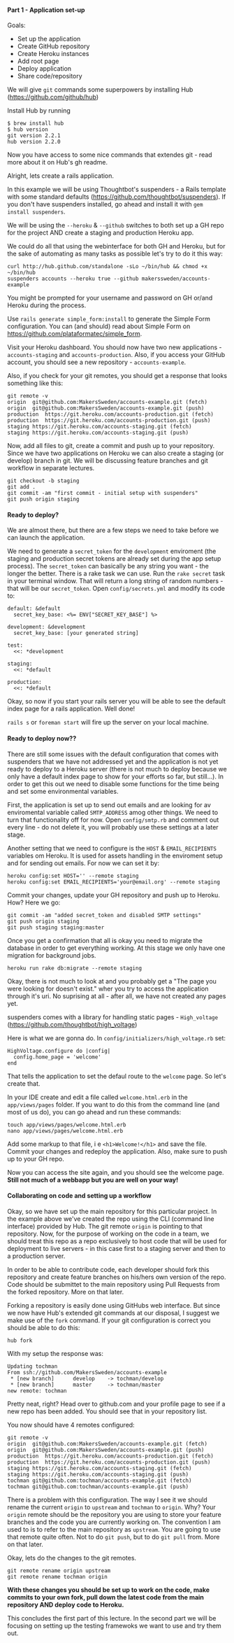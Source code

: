 #### Part 1 - Application set-up

Goals:
- Set up the application
- Create GitHub repository
- Create Heroku instances
- Add root page
- Deploy application
- Share code/repository



We will give `git` commands some superpowers by installing Hub (https://github.com/github/hub)

Install Hub by running 
```
$ brew install hub
$ hub version
git version 2.2.1
hub version 2.2.0
```
Now you have access to some nice commands that extendes git - read more about it on Hub's gh readme.

Alright, lets create a rails application. 

In this example we will be using Thoughtbot's suspenders - a Rails template with some standard defaults (https://github.com/thoughtbot/suspenders). If you don't have suspenders installed, go ahead and install it with `gem install suspenders`. 

We will be using the `--heroku` & `--github` switches to both set up a GH repo for the project AND create a staging and production Heroku app. 

We could do all that using the webinterface for both GH and Heroku, but for the sake of automating as many tasks as possible let's try to do it this way:

```
curl http://hub.github.com/standalone -sLo ~/bin/hub && chmod +x ~/bin/hub
suspenders accounts --heroku true --github makerssweden/accounts-example
``` 

You might be prompted for your username and password on GH or/and Heroku during the process.

Use `rails generate simple_form:install` to generate the Simple Form configuration. You can (and should) read about Simple Form on https://github.com/plataformatec/simple_form.

Visit your Heroku dashboard. You should now have two new applications - `accounts-staging` and `accounts-production`. Also, if you access your GitHub account, you should see a new repository - `accounts-example`.

Also, if you check for your git remotes, you should get a response that looks something like this:
```
git remote -v
origin	git@github.com:MakersSweden/accounts-example.git (fetch)
origin	git@github.com:MakersSweden/accounts-example.git (push)
production	https://git.heroku.com/accounts-production.git (fetch)
production	https://git.heroku.com/accounts-production.git (push)
staging	https://git.heroku.com/accounts-staging.git (fetch)
staging	https://git.heroku.com/accounts-staging.git (push)
```


Now, add all files to git, create a commit and push up to your repository. Since we have two applications on Heroku we can also create a staging (or develop) branch in git. We will be discussing feature branches and git workflow in separate lectures.

```
git checkout -b staging
git add . 
git commit -am "first commit - initial setup with suspenders"
git push origin staging
``` 

#### Ready to deploy?

We are almost there, but there are a few steps we need to take before we can launch the application. 

We need to generate a `secret_token` for the `development` enviroment (the staging and production secret tokens are already set during the app setup process). The `secret_token` can basically be any string you want - the longer the better. There is a rake task we can use. Run the `rake secret` task in your terminal window. That will return a long string of random numbers - that will be our `secret_token`. Open `config/secrets.yml` and modify its code to: 

```
default: &default
  secret_key_base: <%= ENV["SECRET_KEY_BASE"] %>

development: &development
  secret_key_base: [your generated string]

test:
  <<: *development

staging:
  <<: *default

production:
  <<: *default

```

Okay, so now if you start your rails server you will be able to see the default index page for a rails application. Well done!

`rails s` or `foreman start` will fire up the server on your local machine.
 
#### Ready to deploy now??
There are still some issues with the default configuration that comes with suspenders that we have not addressed yet and the application is not yet ready to deploy to a Heroku server (there is not much to deploy because we only have a default index page to show for your efforts so far, but still...). In order to get this out we need to disable some functions for the time being and set some environmental variables.

First, the application is set up to send out emails and are looking for av enviromental variable called `SMTP_ADDRESS` amog other things. We need to turn that functionality off for now. Open `config/smtp.rb` and comment out every line - do not delete it, you will probably use these settings at a later stage. 

Another setting that we need to configure is the `HOST` & `EMAIL_RECIPIENTS` variables om Heroku. It is used for assets handling in the enviroment setup and for sending out emails. For now we can set it by: 
```
heroku config:set HOST='' --remote staging
heroku config:set EMAIL_RECIPIENTS='your@email.org' --remote staging
``` 


Commit your changes, update your GH repository and push up to Heroku. How? Here we go:
```
git commit -am "added secret_token and disabled SMTP settings"
git push origin staging
git push staging staging:master
```

Once you get a confirmation that all is okay you need to migrate the database in order to get everything working. At this stage we only have one migration for background jobs. 

```
heroku run rake db:migrate --remote staging
```

Okay, there is not much to look at and you probably get a "The page you were looking for doesn't exist." wher you try to access the application through it's uri. No suprising at all - after all, we have not created any pages yet. 

suspenders comes with a library for handling static pages - `High_voltage` (https://github.com/thoughtbot/high_voltage)

Here is what we are gonna do. In `config/initializers/high_voltage.rb` set:

```
HighVoltage.configure do |config|
  config.home_page = 'welcome'
end
```
That tells the application to set the defaul route to the `welcome` page. So let's create that. 

In your IDE create and edit a file called `welcome.html.erb` in the `app/views/pages` folder. If you want to do this from the command line (and most of us do), you can go ahead and run these commands:
```
touch app/views/pages/welcome.html.erb
nano app/views/pages/welcome.html.erb
```

Add some markup to that file, i e `<h1>Welcome!</h1>` and save the file. Commit your changes and redeploy the application. Also, make sure to push up to your GH repo. 

Now you can access the site again, and you should see the welcome page. **Still not much of a webbapp but you are well on your way!**


#### Collaborating on code and setting up a workflow

Okay, so we have set up the main repository for this particular project. In the example above we've created the repo using the CLI (command line interface) provided by Hub. The git remote `origin` is pointing to that repository. Now, for the purpose of working on the code in a team, we should treat this repo as a repo exclusively to host code that will be used for deployment to live servers - in this case first to a staging server and then to a production server.

In order to be able to contribute code, each developer should fork this repository and create feature branches on his/hers own version of the repo. Code should be submittet to the main repository using Pull Requests from the forked repository. More on that later. 

Forking a repository is easily done using GitHubs web interface. But since we now have Hub's extended git commands at our disposal, I suggest we make use of the `fork` command. If your git configuration is correct you should be able to do this:
```
hub fork
```

With my setup the response was:
```
Updating tochman
From ssh://github.com/MakersSweden/accounts-example
 * [new branch]      develop    -> tochman/develop
 * [new branch]      master     -> tochman/master
new remote: tochman
```

Pretty neat, right? Head over to github.com and your profile page to see if a new repo has been added. You should see that in your repository list.

You now should have 4 remotes configured:

```
git remote -v
origin	git@github.com:MakersSweden/accounts-example.git (fetch)
origin	git@github.com:MakersSweden/accounts-example.git (push)
production	https://git.heroku.com/accounts-production.git (fetch)
production	https://git.heroku.com/accounts-production.git (push)
staging	https://git.heroku.com/accounts-staging.git (fetch)
staging	https://git.heroku.com/accounts-staging.git (push)
tochman	git@github.com:tochman/accounts-example.git (fetch)
tochman	git@github.com:tochman/accounts-example.git (push)
```
There is a problem with this configuration. The way I see it we should rename the current `origin` to `upstream` and `tochman` to `origin`. Why? Your `origin` remote should be the repository you are using to store your feature branches and the code you are currently working on. The convention I am used to is to refer to the main repository as `upstream`. You are going to use that remote quite often. Not to do `git push`, but to do `git pull` from. More on that later.

Okay, lets do the changes to the git remotes. 
```
git remote rename origin upstream
git remote rename tochman origin
```
**With these changes you should be set up to work on the code, make commits to your own fork, pull down the latest code from the main repository AND deploy code to Heroku.**

This concludes the first part of this lecture. In the second part we will be focusing on setting up the testing framewoks we want to use and try them out.

  






 



